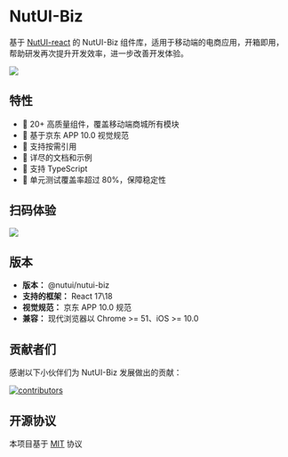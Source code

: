 # NutUI-Biz

基于 [NutUI-react](https://nutui.jd.com/h5/react/1x/#/zh-CN/guide/intro-react) 的 NutUI-Biz 组件库，适用于移动端的电商应用，开箱即用，帮助研发再次提升开发效率，进一步改善开发体验。

![](https://img12.360buyimg.com/imagetools/jfs/t1/93525/10/35630/3509/63e5e07fFee1229de/364b5180962e277c.png)

##  特性

* 🚀 20+ 高质量组件，覆盖移动端商城所有模块
* 📖 基于京东 APP 10.0 视觉规范
* 🍭 支持按需引用
* 📖 详尽的文档和示例
* 💪 支持 TypeScript
* 🍭 单元测试覆盖率超过 80%，保障稳定性

## 扫码体验

![](https://img13.360buyimg.com/imagetools/jfs/t1/135818/39/32871/2503/63e5e33bFdb8aa54c/5171f56774fcb8dd.png)

## 版本

* **版本：** @nutui/nutui-biz
* **支持的框架：** React 17\18
* **视觉规范：** 京东 APP 10.0 规范
* **兼容：** 现代浏览器以 Chrome >= 51、iOS >= 10.0

## 贡献者们

感谢以下小伙伴们为 NutUI-Biz 发展做出的贡献：

[![contributors](https://opencollective.com/nutui-biz/contributors.svg?width=890&button=false)](https://github.com/jdf2e/nutui-biz/graphs/contributors)


## 开源协议

本项目基于 [MIT](https://zh.wikipedia.org/wiki/MIT%E8%A8%B1%E5%8F%AF%E8%AD%89) 协议


